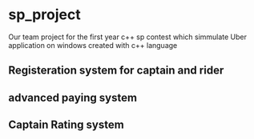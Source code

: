 
# sp_project
Our team project for the first year c++ sp contest which simmulate Uber application on windows
created with c++ language 


## Registeration system for captain and rider



## advanced paying system


## Captain Rating system


